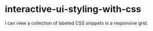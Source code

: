 # interactive-ui-styling-with-css
I can view a collection of labeled CSS snippets in a responsive grid.
